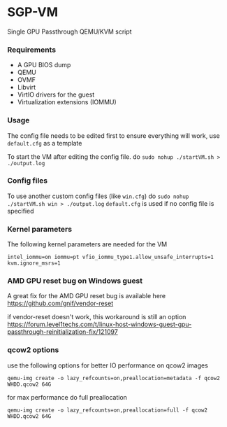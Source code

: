# SGP-VM
Single GPU Passthrough QEMU/KVM script

### Requirements

* A GPU BIOS dump
* QEMU
* OVMF
* Libvirt
* VirtIO drivers for the guest
* Virtualization extensions (IOMMU)

### Usage

The config file needs to be edited first to ensure everything will work, use ```default.cfg``` as a template

To start the VM after editing the config file. do
```sudo nohup ./startVM.sh > ./output.log```

### Config files

To use another custom config files (like ```win.cfg```) do ```sudo nohup ./startVM.sh win > ./output.log```
```default.cfg``` is used if no config file is specified

### Kernel parameters

The following kernel parameters are needed for the VM
```
intel_iommu=on iommu=pt vfio_iommu_type1.allow_unsafe_interrupts=1 kvm.ignore_msrs=1
```

### AMD GPU reset bug on Windows guest

A great fix for the AMD GPU reset bug is available here 
https://github.com/gnif/vendor-reset

if vendor-reset doesn't work, this workaround is still an option
https://forum.level1techs.com/t/linux-host-windows-guest-gpu-passthrough-reinitialization-fix/121097

### qcow2 options

use the following options for better IO performance on qcow2 images
```
qemu-img create -o lazy_refcounts=on,preallocation=metadata -f qcow2 WHDD.qcow2 64G
```

for max performance do full preallocation
```
qemu-img create -o lazy_refcounts=on,preallocation=full -f qcow2 WHDD.qcow2 64G
```
